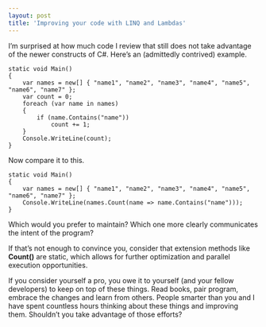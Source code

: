 ```yaml
---
layout: post
title: 'Improving your code with LINQ and Lambdas'
---
```

I’m surprised at how much code I review that still does not take advantage of the newer constructs of C#. Here’s an (admittedly contrived) example.
    
    static void Main()
    {
        var names = new[] { "name1", "name2", "name3", "name4", "name5", "name6", "name7" };
        var count = 0;
        foreach (var name in names)
        {
            if (name.Contains("name"))
                count += 1;
        }
        Console.WriteLine(count);
    }
    

Now compare it to this.
    
    static void Main()
    {
        var names = new[] { "name1", "name2", "name3", "name4", "name5", "name6", "name7" };
        Console.WriteLine(names.Count(name => name.Contains("name")));
    }
    

Which would you prefer to maintain? Which one more clearly communicates the intent of the program?

If that’s not enough to convince you, consider that extension methods like **Count()** are static, which allows for further optimization and parallel execution opportunities.

If you consider yourself a pro, you owe it to yourself (and your fellow developers) to keep on top of these things. Read books, pair program, embrace the changes and learn from others. People smarter than you and I have spent countless hours thinking about these things and improving them. Shouldn’t you take advantage of those efforts?
